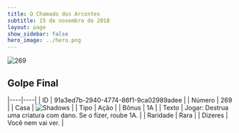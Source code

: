 ```yaml
---
title: O Chamado dos Arcontes
subtitle: 15 de novembro de 2018
layout: page
show_sidebar: false
hero_image: ../hero.png
---
```


![269](https://cdn.keyforgegame.com/media/card_front/pt/341_269_V557QC8HH5C9_pt.png)

## Golpe Final

|----|----|
| ID | 91a3ed7b-2940-4774-86f1-9ca02989adee |
| Número | 269 |
| Casa | ![Shadows](https://archonarcana.com/images/thumb/e/ee/Shadows.png/22px-Shadows.png "Sombras") |
| Tipo | Ação |
| Bônus | 1A |
| Texto | Jogar: Destrua uma criatura com dano. Se o fizer, roube 1A. |
| Raridade | Rara |
| Dizeres | Você nem vai ver. |
